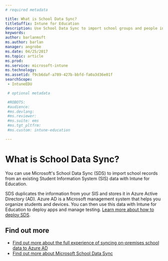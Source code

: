 ```yaml
---
# required metadata

title: What is School Data Sync?
titleSuffix: Intune for Education
description: Use School Data Sync to import school groups and people into Azure AD.
keywords:
author: barlanmsft
ms.author: barlan
manager: angrobe
ms.date: 04/25/2017
ms.topic: article
ms.prod:
ms.service: microsoft-intune
ms.technology:
ms.assetid: f9cb6daf-a789-427b-bbfd-fa0a3d36e01f
searchScope:
 - IntuneEDU

 # optional metadata

 #ROBOTS:
 #audience:
 #ms.devlang:
 #ms.reviewer:
 #ms.suite: ems
 #ms.tgt_pltfrm:
 #ms.custom: intune-education

---
```


# What is School Data Sync?

You can use Microsoft's School Data Sync (SDS) to import school records from an existing Student Information System (SIS) data with Intune for Education.

SDS duplicates the information from your SIS and stores it in Azure Active Directory (AD). Azure AD is a Microsoft management system that helps you organize students and devices. You can then use this data with Intune for Education to deploy apps and manage testing. [Learn more about how to deploy SDS](https://support.office.com/article/Overview-of-School-Data-Sync-and-Classroom-f3d1147b-4ade-4905-8518-508e729f2e91).


## Find out more

- [Find out more about the full experience of syncing on-premises school data to Azure AD](https://docs.microsoft.com/azure/active-directory/connect/active-directory-aadconnect)
- [Find out more about Microsoft School Data Sync](https://sds.microsoft.com)

